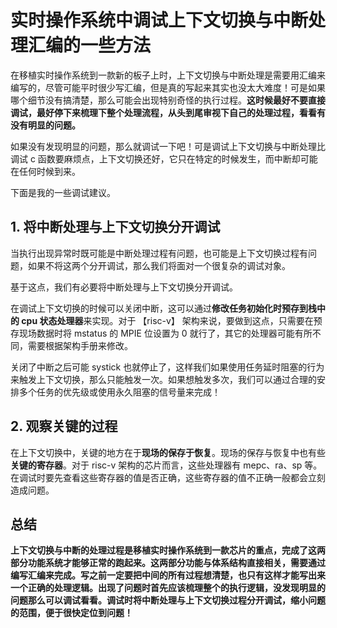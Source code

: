 # 实时操作系统中调试上下文切换与中断处理汇编的一些方法
在移植实时操作系统到一款新的板子上时，上下文切换与中断处理是需要用汇编来编写的，尽管可能平时很少写汇编，但是真的写起来其实也没太大难度！可是如果哪个细节没有搞清楚，那么可能会出现特别奇怪的执行过程。**这时候最好不要直接调试，最好停下来梳理下整个处理流程，从头到尾审视下自己的处理过程，看看有没有明显的问题。**

如果没有发现明显的问题，那么就调试一下吧！可是调试上下文切换与中断处理比调试 c 函数要麻烦点，上下文切换还好，它只在特定的时候发生，而中断却可能在任何时候到来。

下面是我的一些调试建议。

## 1. 将中断处理与上下文切换分开调试
当执行出现异常时既可能是中断处理过程有问题，也可能是上下文切换过程有问题，如果不将这两个分开调试，那么我们将面对一个很复杂的调试对象。

基于这点，我们有必要将中断处理与上下文切换分开调试。

在调试上下文切换的时候可以关闭中断，这可以通过**修改任务初始化时预存到栈中的 cpu 状态处理器**来实现。对于 【risc-v】 架构来说，要做到这点，只需要在预存现场数据时将 mstatus 的 MPIE 位设置为 0 就行了，其它的处理器可能有所不同，需要根据架构手册来修改。

关闭了中断之后可能 systick 也就停止了，这样我们如果使用任务延时阻塞的行为来触发上下文切换，那么只能触发一次。如果想触发多次，我们可以通过合理的安排多个任务的优先级或使用永久阻塞的信号量来完成！

## 2. 观察关键的过程

在上下文切换中，关键的地方在于**现场的保存于恢复**。现场的保存与恢复中也有些**关键的寄存器**。对于 risc-v 架构的芯片而言，这些处理器有 mepc、ra、sp 等。在调试时要先查看这些寄存器的值是否正确，这些寄存器的值不正确一般都会立刻造成问题。

## 总结
**上下文切换与中断的处理过程是移植实时操作系统到一款芯片的重点，完成了这两部分功能系统才能够正常的跑起来。这两部分功能与体系结构直接相关，需要通过编写汇编来完成。写之前一定要把中间的所有过程想清楚，也只有这样才能写出来一个正确的处理逻辑。出现了问题时首先应该梳理整个的执行逻辑，没发现明显的问题那么可以调试看看。调试时将中断处理与上下文切换过程分开调试，缩小问题的范围，便于很快定位到问题！**

